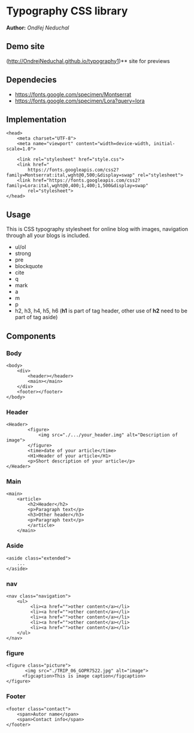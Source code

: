 # Typography CSS library
**Author:** *Ondřej Neduchal*
## Demo site
(http://OndrejNeduchal.github.io/typography1)** site for previews
## Dependecies
* https://fonts.google.com/specimen/Montserrat
* https://fonts.google.com/specimen/Lora?query=lora
## Implementation
```
<head>
    <meta charset="UTF-8">
    <meta name="viewport" content="width=device-width, initial-scale=1.0">

    <link rel="stylesheet" href="style.css">
    <link href="
        https://fonts.googleapis.com/css2?family=Montserrat:ital,wght@0,500;&display=swap" rel="stylesheet">
    <link href="https://fonts.googleapis.com/css2?family=Lora:ital,wght@0,400;1,400;1,500&display=swap"
        rel="stylesheet">
</head>
```
## Usage
This is CSS typography stylesheet for online blog with images, navigation through all your blogs is included.
* ul/ol
* strong
* pre
* blockquote
* cite
* q
* mark
* a
* m
* p
* h2, h3, h4, h5, h6 (**h1** is part of tag header, other use of **h2** need to be part of tag aside)
## Components
### Body
```
<body>
    <div>
        <header></header>
        <main></main>
    </div>
    <footer></footer>
</body>
```
### Header
```
<Header>
        <figure>
            <img src="./.../your_header.img" alt="Description of image">
        </figure>
        <time>date of your article</time>
        <H1>Header of your article</H1>
        <p>Short description of your article</p>
</Header>
```
### Main
```
<main>
    <article>
        <h2>Header</h2>
        <p>Paragraph text</p>
        <h3>Other header</h3>
        <p>Paragraph text</p>
        </article>
    </main>
```
### Aside
```
<aside class="extended">
    ...
</aside>
```
### nav
```
<nav class="navigation">
    <ul>
         <li><a href="">other content</a></li>
         <li><a href="">other content</a></li>
         <li><a href="">other content</a></li>
         <li><a href="">other content</a></li>
         <li><a href="">other content</a></li>
    </ul>
</nav>
```
### figure
```
<figure class="picture">
       <img src="./TRIP_06_GOPR7522.jpg" alt="image">
      <figcaption>This is image caption</figcaption>
</figure>
```
### Footer
```
<footer class="contact">
    <span>Autor name</span>
    <span>Contact info</span>
</footer>
```


